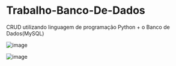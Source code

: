 # Trabalho-Banco-De-Dados
CRUD utilizando linguagem de programação Python + o Banco de Dados(MySQL)

![image](https://github.com/user-attachments/assets/d9a80289-c046-4969-85ea-c6af0d2e0db1)

![image](https://github.com/user-attachments/assets/3ca1d433-3f6f-4221-9d3c-f62e0dd552e7)
